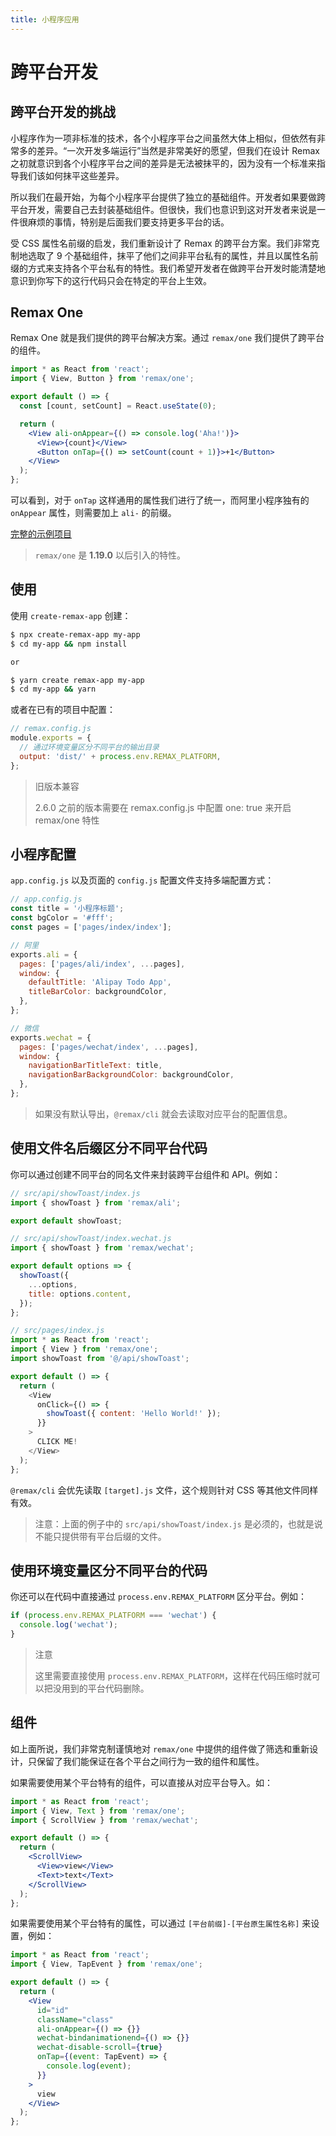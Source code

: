 ```yaml
---
title: 小程序应用
---
```


# 跨平台开发

## 跨平台开发的挑战

小程序作为一项非标准的技术，各个小程序平台之间虽然大体上相似，但依然有非常多的差异。“一次开发多端运行”当然是非常美好的愿望，但我们在设计 Remax 之初就意识到各个小程序平台之间的差异是无法被抹平的，因为没有一个标准来指导我们该如何抹平这些差异。

所以我们在最开始，为每个小程序平台提供了独立的基础组件。开发者如果要做跨平台开发，需要自己去封装基础组件。但很快，我们也意识到这对开发者来说是一件很麻烦的事情，特别是后面我们要支持更多平台的话。

受 CSS 属性名前缀的启发，我们重新设计了 Remax 的跨平台方案。我们非常克制地选取了 9 个基础组件，抹平了他们之间非平台私有的属性，并且以属性名前缀的方式来支持各个平台私有的特性。我们希望开发者在做跨平台开发时能清楚地意识到你写下的这行代码只会在特定的平台上生效。

## Remax One

Remax One 就是我们提供的跨平台解决方案。通过 `remax/one` 我们提供了跨平台的组件。

```jsx
import * as React from 'react';
import { View, Button } from 'remax/one';

export default () => {
  const [count, setCount] = React.useState(0);

  return (
    <View ali-onAppear={() => console.log('Aha!')}>
      <View>{count}</View>
      <Button onTap={() => setCount(count + 1)}>+1</Button>
    </View>
  );
};
```

可以看到，对于 `onTap` 这样通用的属性我们进行了统一，而阿里小程序独有的 `onAppear` 属性，则需要加上 `ali-` 的前缀。

[完整的示例项目](https://github.com/remaxjs/examples/tree/master/one)

> `remax/one` 是 **1.19.0** 以后引入的特性。

## 使用

使用 `create-remax-app` 创建：

```bash
$ npx create-remax-app my-app
$ cd my-app && npm install

or

$ yarn create remax-app my-app
$ cd my-app && yarn
```

或者在已有的项目中配置：

```javascript
// remax.config.js
module.exports = {
  // 通过环境变量区分不同平台的输出目录
  output: 'dist/' + process.env.REMAX_PLATFORM,
};
```

> 旧版本兼容
>
> 2.6.0 之前的版本需要在 remax.config.js 中配置 one: true 来开启 remax/one 特性

## 小程序配置

`app.config.js` 以及页面的 `config.js` 配置文件支持多端配置方式：

```js
// app.config.js
const title = '小程序标题';
const bgColor = '#fff';
const pages = ['pages/index/index'];

// 阿里
exports.ali = {
  pages: ['pages/ali/index', ...pages],
  window: {
    defaultTitle: 'Alipay Todo App',
    titleBarColor: backgroundColor,
  },
};

// 微信
exports.wechat = {
  pages: ['pages/wechat/index', ...pages],
  window: {
    navigationBarTitleText: title,
    navigationBarBackgroundColor: backgroundColor,
  },
};
```

> 如果没有默认导出，`@remax/cli` 就会去读取对应平台的配置信息。

## 使用文件名后缀区分不同平台代码

你可以通过创建不同平台的同名文件来封装跨平台组件和 API。例如：

```js
// src/api/showToast/index.js
import { showToast } from 'remax/ali';

export default showToast;
```

```js
// src/api/showToast/index.wechat.js
import { showToast } from 'remax/wechat';

export default options => {
  showToast({
    ...options,
    title: options.content,
  });
};
```

```js
// src/pages/index.js
import * as React from 'react';
import { View } from 'remax/one';
import showToast from '@/api/showToast';

export default () => {
  return (
    <View
      onClick={() => {
        showToast({ content: 'Hello World!' });
      }}
    >
      CLICK ME!
    </View>
  );
};
```

`@remax/cli` 会优先读取 `[target].js` 文件，这个规则针对 CSS 等其他文件同样有效。

> 注意：上面的例子中的 `src/api/showToast/index.js` 是必须的，也就是说不能只提供带有平台后缀的文件。

## 使用环境变量区分不同平台的代码

你还可以在代码中直接通过 `process.env.REMAX_PLATFORM` 区分平台。例如：

```js
if (process.env.REMAX_PLATFORM === 'wechat') {
  console.log('wechat');
}
```

> 注意
>
> 这里需要直接使用 `process.env.REMAX_PLATFORM`，这样在代码压缩时就可以把没用到的平台代码删除。

## 组件

如上面所说，我们非常克制谨慎地对 `remax/one` 中提供的组件做了筛选和重新设计，只保留了我们能保证在各个平台之间行为一致的组件和属性。

如果需要使用某个平台特有的组件，可以直接从对应平台导入。如：

```jsx
import * as React from 'react';
import { View, Text } from 'remax/one';
import { ScrollView } from 'remax/wechat';

export default () => {
  return (
    <ScrollView>
      <View>view</View>
      <Text>text</Text>
    </ScrollView>
  );
};
```

如果需要使用某个平台特有的属性，可以通过 `[平台前缀]-[平台原生属性名称]` 来设置，例如：

```jsx
import * as React from 'react';
import { View, TapEvent } from 'remax/one';

export default () => {
  return (
    <View
      id="id"
      className="class"
      ali-onAppear={() => {}}
      wechat-bindanimationend={() => {}}
      wechat-disable-scroll={true}
      onTap={(event: TapEvent) => {
        console.log(event);
      }}
    >
      view
    </View>
  );
};
```
